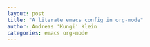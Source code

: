 ```yaml
---
layout: post
title: "A literate emacs config in org-mode"
author: Andreas 'Kungi' Klein
categories: emacs org-mode
---
```

